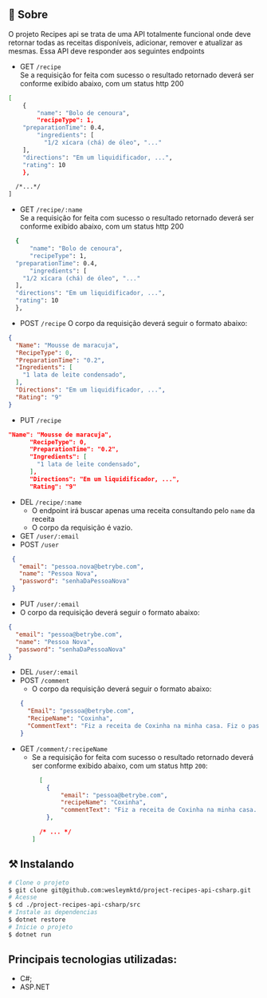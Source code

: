 ## 🧐 Sobre

<p align="left"> 
O projeto Recipes api se trata de uma API totalmente funcional onde deve retornar todas as receitas disponíveis, adicionar, remover e atualizar as mesmas. Essa API deve responder aos seguintes endpoints
  
- GET `/recipe` <br/>
Se a requisição for feita com sucesso o resultado retornado deverá ser conforme exibido abaixo, com um status http 200
```bash
[
    {
	    "name": "Bolo de cenoura",
	    "recipeType": 1,
    "preparationTime": 0.4,
	    "ingredients": [
		  "1/2 xícara (chá) de óleo", "..."
    ],
    "directions": "Em um liquidificador, ...",
    "rating": 10
    },

  /*...*/
]

```  
-  GET `/recipe/:name` <br/>
Se a requisição for feita com sucesso o resultado retornado deverá ser conforme exibido abaixo, com um status http 200
```bash
  {
	  "name": "Bolo de cenoura",
	  "recipeType": 1,
  "preparationTime": 0.4,
	  "ingredients": [
    "1/2 xícara (chá) de óleo", "..."
  ],
  "directions": "Em um liquidificador, ...",
  "rating": 10
  },

```  
- POST `/recipe`
O corpo da requisição deverá seguir o formato abaixo:
```json
{
  "Name": "Mousse de maracuja",
  "RecipeType": 0,
  "PreparationTime": "0.2",
  "Ingredients": [
    "1 lata de leite condensado",
  ],
  "Directions": "Em um liquidificador, ...",
  "Rating": "9"
}
```
- PUT `/recipe`
```json
"Name": "Mousse de maracuja",
	  "RecipeType": 0,
	  "PreparationTime": "0.2",
	  "Ingredients": [
  		"1 lata de leite condensado",
	  ],
	  "Directions": "Em um liquidificador, ...",
	  "Rating": "9"
```
- DEL `/recipe/:name`
  - O endpoint irá buscar apenas uma receita consultando pelo `name` da receita
  - O corpo da requisição é vazio.
- GET `/user/:email`
- POST `/user`
 ```json
  {
  	"email": "pessoa.nova@betrybe.com",
  	"name": "Pessoa Nova",
  	"password": "senhaDaPessoaNova"
  }
  ```
- PUT `/user/:email`
 - O corpo da requisição deverá seguir o formato abaixo:

  ```json
  {
  	"email": "pessoa@betrybe.com",
  	"name": "Pessoa Nova",
  	"password": "senhaDaPessoaNova"
  }
  ```
- DEL `/user/:email`
- POST `/comment`
  - O corpo da requisição deverá seguir o formato abaixo:
  ```json
  {
  	"Email": "pessoa@betrybe.com",
  	"RecipeName": "Coxinha",
  	"CommentText": "Fiz a receita de Coxinha na minha casa. Fiz o passo a passo e funcionou."
  } 
  ```
- GET `/comment/:recipeName`
  - Se a requisição for feita com sucesso o resultado retornado deverá ser conforme exibido abaixo, com um status http `200`:
    ```json
	  [
	    {
		    "email": "pessoa@betrybe.com",
		    "recipeName": "Coxinha",
		    "commentText": "Fiz a receita de Coxinha na minha casa. Fiz o passo a passo e saiu certinho."
	    },

      /* ... */
    ]
    ```  

## ⚒ Instalando <a name = "installing"></a>

```bash
# Clone o projeto
$ git clone git@github.com:wesleymktd/project-recipes-api-csharp.git
# Acesse
$ cd ./project-recipes-api-csharp/src
# Instale as dependencias
$ dotnet restore
# Inicie o projeto
$ dotnet run

```

## Principais tecnologias utilizadas:
- C#;
- ASP.NET
